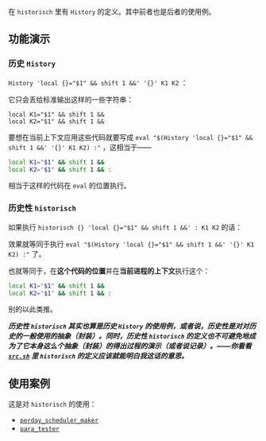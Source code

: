 在 `historisch` 里有 `History` 的定义。其中前者也是后者的使用例。

## 功能演示

### 历史 `History`

`History 'local {}="$1" && shift 1 &&' '{}' K1 K2` ：

它只会丢给标准输出这样的一些字符串：

~~~ text
local K1="$1" && shift 1 &&
local K2="$1" && shift 1 &&
~~~

要想在当前上下文应用这些代码就要写成 `eval "$(History 'local {}="$1" && shift 1 &&' '{}' K1 K2) :"` ，这相当于——

~~~ sh
local K1="$1" && shift 1 &&
local K2="$1" && shift 1 && :
~~~

相当于这样的代码在 `eval` 的位置执行。

### 历史性 `historisch`


如果执行 `historisch {} 'local {}="$1" && shift 1 &&' : K1 K2` 的话：

效果就等同于执行 `eval "$(History 'local {}="$1" && shift 1 &&' '{}' K1 K2) :"` 了。

也就等同于，在**这个代码的位置**并在**当前进程的上下文**执行这个：

~~~ sh
local K1="$1" && shift 1 &&
local K2="$1" && shift 1 && :
~~~

别的以此类推。

***历史性 `historisch` 其实也算是历史 `History` 的使用例，或者说，历史性是对对历史的一般使用的抽象（封装）。同时，历史性 `historisch` 的定义也不可避免地成为了它本身这么个抽象（封装）的得出过程的演示（或者说记录）。——你看看 [`src.sh`](src.sh) 里 `historisch` 的定义应该就能明白我这话的意思。***

## 使用案例

这是对 `historisch` 的使用：

- [`perday_scheduler_maker`](perday_scheduler_maker)
- [`para_tester`](para_tester)

